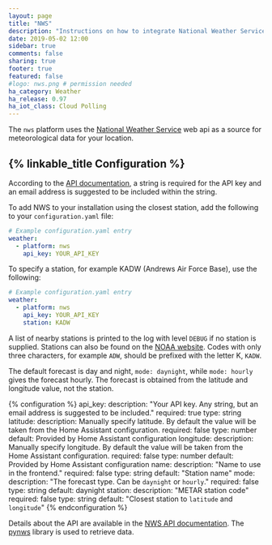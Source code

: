 ```yaml
---
layout: page
title: "NWS"
description: "Instructions on how to integrate National Weather Service data within Home Assistant."
date: 2019-05-02 12:00
sidebar: true
comments: false
sharing: true
footer: true
featured: false
#logo: nws.png # permission needed
ha_category: Weather
ha_release: 0.97
ha_iot_class: Cloud Polling
---
```


The `nws` platform uses the [National Weather Service](https://www.weather.gov) web api as a source for meteorological data for your location.

## {% linkable_title Configuration %}

According to the [API documentation](https://www.weather.gov/documentation/services-web-api/), a string is required for the API key and an email address is suggested to be included within the string.

To add NWS to your installation using the closest station, add the following to your `configuration.yaml` file:

```yaml
# Example configuration.yaml entry
weather:
  - platform: nws
    api_key: YOUR_API_KEY
```

To specify a station, for example KADW (Andrews Air Force Base), use the following:

```yaml
# Example configuration.yaml entry
weather:
  - platform: nws
    api_key: YOUR_API_KEY
    station: KADW
```

A list of nearby stations is printed to the log with level `DEBUG` if no station is supplied. Stations can also be found on the [NOAA website](https://www.cnrfc.noaa.gov/metar.php). Codes with only three characters, for example `ADW`, should be prefixed with the letter K, `KADW`.

The default forecast is day and night, `mode: daynight`, while `mode: hourly` gives the forecast hourly.  The forecast is obtained from the latitude and longitude value, not the station.

{% configuration %}
api_key:
  description: "Your API key.  Any string, but an email address is suggested to be included."
  required: true
  type: string
latitude:
  description: Manually specify latitude. By default the value will be taken from the Home Assistant configuration.
  required: false
  type: number
  default: Provided by Home Assistant configuration
longitude:
  description: Manually specify longitude. By default the value will be taken from the Home Assistant configuration.
  required: false
  type: number
  default: Provided by Home Assistant configuration
name:
  description: "Name to use in the frontend."
  required: false
  type: string
  default: "Station name"
mode:
  description: "The forecast type. Can be `daynight` or `hourly`."
  required: false
  type: string
  default: daynight
station:
  description: "METAR station code"
  required: false
  type: string
  default: "Closest station to `latitude` and `longitude`"
{% endconfiguration %}

Details about the API are available in the [NWS API documentation](https://www.weather.gov/documentation/services-web-api). The [pynws](https://github.com/MatthewFlamm/pynws) library is used to retrieve data.
